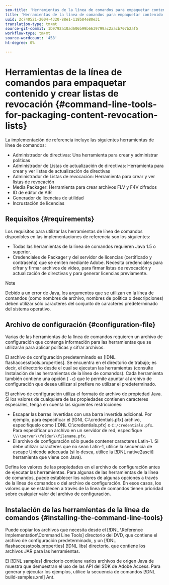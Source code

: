 ```yaml
---
seo-title: 'Herramientas de la línea de comandos para empaquetar contenido y crear listas de revocación '
title: 'Herramientas de la línea de comandos para empaquetar contenido y crear listas de revocación '
uuid: 2c740521-2004-4320-88e1-118b84e80e31
translation-type: tm+mt
source-git-commit: 1b9792a10ad606b99b6639799ac2aacb707b2af5
workflow-type: tm+mt
source-wordcount: '458'
ht-degree: 0%

---
```



# Herramientas de la línea de comandos para empaquetar contenido y crear listas de revocación {#command-line-tools-for-packaging-content-revocation-lists}

La implementación de referencia incluye las siguientes herramientas de línea de comandos:

* Administrador de directivas: Una herramienta para crear y administrar políticas
* Administrador de Listas de actualización de directivas: Herramienta para crear y ver listas de actualización de directivas
* Administrador de Listas de revocación: Herramienta para crear y ver listas de revocación
* Media Packager: Herramienta para crear archivos FLV y F4V cifrados
* ID de editor de AIR
* Generador de licencias de utilidad
* Incrustación de licencias

## Requisitos {#requirements}

Los requisitos para utilizar las herramientas de línea de comandos disponibles en las implementaciones de referencia son los siguientes:

* Todas las herramientas de la línea de comandos requieren Java 1.5 o superior.
* Credenciales de Packager y del servidor de licencias (certificado y contraseña) que se emiten mediante Adobe. Necesita credenciales para cifrar y firmar archivos de vídeo, para firmar listas de revocación y actualización de directivas y para generar licencias previamente.

>[!NOTE]
>
>Debido a un error de Java, los argumentos que se utilizan en la línea de comandos (como nombres de archivo, nombres de política o descripciones) deben utilizar sólo caracteres del conjunto de caracteres predeterminado del sistema operativo.

## Archivo de configuración {#configuration-file}

Varias de las herramientas de la línea de comandos requieren un archivo de configuración que contenga información para las herramientas que se utilizarán para aplicar políticas y cifrar archivos.

El archivo de configuración predeterminado es [!DNL flashaccesstools.properties]. Se encuentra en el directorio de trabajo; es decir, el directorio desde el cual se ejecutan las herramientas (consulte Instalación de las herramientas de la línea de comandos). Cada herramienta también contiene una opción ( `-c`) que le permite apuntar al archivo de configuración que desea utilizar si prefiere no utilizar el predeterminado.

El archivo de configuración utiliza el formato de archivo de propiedad Java. Si los valores de cualquiera de las propiedades contienen caracteres especiales, tenga en cuenta las siguientes restricciones:

* Escapar las barras invertidas con una barra invertida adicional. Por ejemplo, para especificar el [!DNL C:\credentials.pfx] archivo, especifíquelo como [!DNL C:\\credentials.pfx] o `C:/credentials.pfx`. Para especificar un archivo en un servidor de red, especifique `\\\\server\\folder\\filename.pfx`.
* El archivo de configuración sólo puede contener caracteres Latin-1. Si debe utilizar caracteres que no sean Latin-1, utilice la secuencia de escape Unicode adecuada (si lo desea, utilice la [!DNL native2ascii] herramienta que viene con Java).

Defina los valores de las propiedades en el archivo de configuración antes de ejecutar las herramientas. Para algunas de las herramientas de la línea de comandos, puede establecer los valores de algunas opciones a través de la línea de comandos o del archivo de configuración. En esos casos, los valores que se establecen a través de la línea de comandos tienen prioridad sobre cualquier valor del archivo de configuración.

## Instalación de las herramientas de la línea de comandos  {#installing-the-command-line-tools}

Puede copiar los archivos que necesita desde el [!DNL \Reference Implementation\Command Line Tools] directorio del DVD, que contiene el archivo de configuración predeterminado, y un [!DNL flashaccesstools.properties] [!DNL libs] directorio, que contiene los archivos JAR para las herramientas.

El [!DNL samples] directorio contiene varios archivos de origen Java de muestra que demuestran el uso de las API del SDK de Adobe Access. Para generar y ejecutar los ejemplos, utilice la secuencia de comandos [!DNL build-samples.xml] Ant.